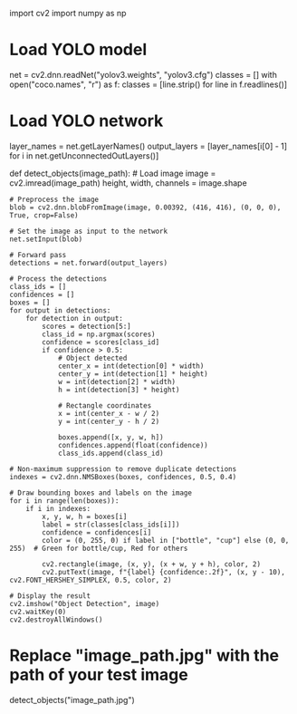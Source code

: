 import cv2
import numpy as np

# Load YOLO model
net = cv2.dnn.readNet("yolov3.weights", "yolov3.cfg")
classes = []
with open("coco.names", "r") as f:
    classes = [line.strip() for line in f.readlines()]

# Load YOLO network
layer_names = net.getLayerNames()
output_layers = [layer_names[i[0] - 1] for i in net.getUnconnectedOutLayers()]

def detect_objects(image_path):
    # Load image
    image = cv2.imread(image_path)
    height, width, channels = image.shape

    # Preprocess the image
    blob = cv2.dnn.blobFromImage(image, 0.00392, (416, 416), (0, 0, 0), True, crop=False)

    # Set the image as input to the network
    net.setInput(blob)

    # Forward pass
    detections = net.forward(output_layers)

    # Process the detections
    class_ids = []
    confidences = []
    boxes = []
    for output in detections:
        for detection in output:
            scores = detection[5:]
            class_id = np.argmax(scores)
            confidence = scores[class_id]
            if confidence > 0.5:
                # Object detected
                center_x = int(detection[0] * width)
                center_y = int(detection[1] * height)
                w = int(detection[2] * width)
                h = int(detection[3] * height)

                # Rectangle coordinates
                x = int(center_x - w / 2)
                y = int(center_y - h / 2)

                boxes.append([x, y, w, h])
                confidences.append(float(confidence))
                class_ids.append(class_id)

    # Non-maximum suppression to remove duplicate detections
    indexes = cv2.dnn.NMSBoxes(boxes, confidences, 0.5, 0.4)

    # Draw bounding boxes and labels on the image
    for i in range(len(boxes)):
        if i in indexes:
            x, y, w, h = boxes[i]
            label = str(classes[class_ids[i]])
            confidence = confidences[i]
            color = (0, 255, 0) if label in ["bottle", "cup"] else (0, 0, 255)  # Green for bottle/cup, Red for others

            cv2.rectangle(image, (x, y), (x + w, y + h), color, 2)
            cv2.putText(image, f"{label} {confidence:.2f}", (x, y - 10), cv2.FONT_HERSHEY_SIMPLEX, 0.5, color, 2)

    # Display the result
    cv2.imshow("Object Detection", image)
    cv2.waitKey(0)
    cv2.destroyAllWindows()

# Replace "image_path.jpg" with the path of your test image
detect_objects("image_path.jpg")
